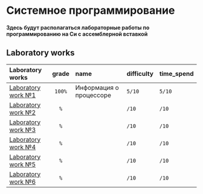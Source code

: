 # Системное программирование

#### Здесь будут располагаться лабораторные работы по программированию на Си с ассемблерной вставкой

## Laboratory works

| Laboratory works                                                                         | grade  | name                  | difficulty  | time_spend  | 
|:-----------------------------------------------------------------------------------------|:------:|:----------------------|:------------|:------------|
| [Laboratory work №1](https://github.com/IMNJL/System_programming/tree/main/lab1_processor_info) | `100%`  |  Информация о процессоре  | `5/10`      | `5/10`      |
| [Laboratory work №2]() | `%`  |  | `/10`      | `/10`      |
| [Laboratory work №3]() | `%`  |  | `/10`      | `/10`      |
| [Laboratory work №4]() | `%` |  | `/10`      | `/10`      |
| [Laboratory work №5]() | `%` |  | `/10`      | `/10`      |
| [Laboratory work №6]() | `%` |  | `/10` | `/10`   |
